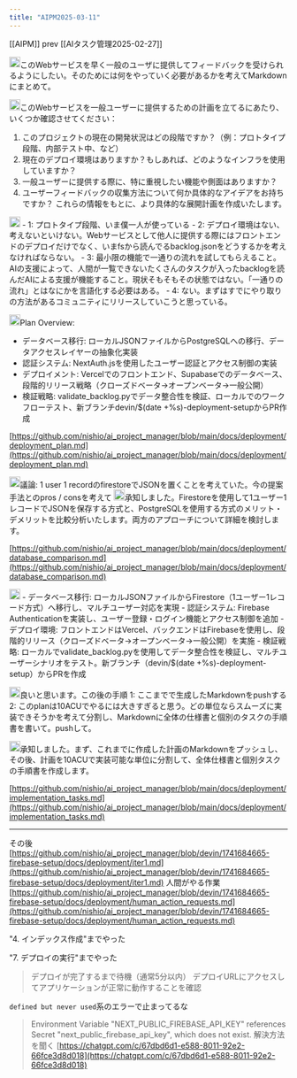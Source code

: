 ```yaml
---
title: "AIPM2025-03-11"
---
```


[[AIPM]]
prev [[AIタスク管理2025-02-27]]

<img src='https://scrapbox.io/api/pages/nishio/nishio/icon' alt='nishio.icon' height="19.5"/>このWebサービスを早く一般のユーザに提供してフィードバックを受けられるようにしたい。そのためには何をやっていく必要があるかを考えてMarkdownにまとめて。

<img src='https://scrapbox.io/api/pages/nishio/Devin/icon' alt='Devin.icon' height="19.5"/>このWebサービスを一般ユーザーに提供するための計画を立てるにあたり、いくつか確認させてください：
1. このプロジェクトの現在の開発状況はどの段階ですか？（例：プロトタイプ段階、内部テスト中、など）
2. 現在のデプロイ環境はありますか？もしあれば、どのようなインフラを使用していますか？
3. 一般ユーザーに提供する際に、特に重視したい機能や側面はありますか？
4. ユーザーフィードバックの収集方法について何か具体的なアイデアをお持ちですか？
これらの情報をもとに、より具体的な展開計画を作成いたします。

<img src='https://scrapbox.io/api/pages/nishio/nishio/icon' alt='nishio.icon' height="19.5"/>
- 1: プロトタイプ段階、いま僕一人が使っている
- 2: デプロイ環境はない、考えないといけない。Webサービスとして他人に提供する際にはフロントエンドのデプロイだけでなく、いまfsから読んでるbacklog.jsonをどうするかを考えなければならない。
- 3: 最小限の機能で一通りの流れを試してもらえること。AIの支援によって、人間が一覧できないたくさんのタスクが入ったbacklogを読んだAIによる支援が機能すること。現状そもそもその状態ではない。「一通りの流れ」とはなにかを言語化する必要はある。
- 4: ない。まずはすでにやり取りの方法があるコミュニティにリリースしていこうと思っている。

<img src='https://scrapbox.io/api/pages/nishio/Devin/icon' alt='Devin.icon' height="19.5"/>Plan Overview:
- データベース移行: ローカルJSONファイルからPostgreSQLへの移行、データアクセスレイヤーの抽象化実装
- 認証システム: NextAuth.jsを使用したユーザー認証とアクセス制御の実装
- デプロイメント: Vercelでのフロントエンド、Supabaseでのデータベース、段階的リリース戦略（クローズドベータ→オープンベータ→一般公開）
- 検証戦略: validate_backlog.pyでデータ整合性を検証、ローカルでのワークフローテスト、新ブランチdevin/$(date +%s)-deployment-setupからPR作成

[https://github.com/nishio/ai_project_manager/blob/main/docs/deployment/deployment_plan.md](https://github.com/nishio/ai_project_manager/blob/main/docs/deployment/deployment_plan.md)

<img src='https://scrapbox.io/api/pages/nishio/nishio/icon' alt='nishio.icon' height="19.5"/>議論: 1 user 1 recordのfirestoreでJSONを置くことを考えていた。今の提案手法とのpros / consを考えて
<img src='https://scrapbox.io/api/pages/nishio/Devin/icon' alt='Devin.icon' height="19.5"/>承知しました。Firestoreを使用して1ユーザー1レコードでJSONを保存する方式と、PostgreSQLを使用する方式のメリット・デメリットを比較分析いたします。両方のアプローチについて詳細を検討します。

[https://github.com/nishio/ai_project_manager/blob/main/docs/deployment/database_comparison.md](https://github.com/nishio/ai_project_manager/blob/main/docs/deployment/database_comparison.md)

<img src='https://scrapbox.io/api/pages/nishio/Devin/icon' alt='Devin.icon' height="19.5"/>
- データベース移行: ローカルJSONファイルからFirestore（1ユーザー1レコード方式）へ移行し、マルチユーザー対応を実現
- 認証システム: Firebase Authenticationを実装し、ユーザー登録・ログイン機能とアクセス制御を追加
- デプロイ環境: フロントエンドはVercel、バックエンドはFirebaseを使用し、段階的リリース（クローズドベータ→オープンベータ→一般公開）を実施
- 検証戦略: ローカルでvalidate_backlog.pyを使用してデータ整合性を検証し、マルチユーザーシナリオをテスト。新ブランチ（devin/$(date +%s)-deployment-setup）からPRを作成

<img src='https://scrapbox.io/api/pages/nishio/nishio/icon' alt='nishio.icon' height="19.5"/>良いと思います。この後の手順
1: ここまでで生成したMarkdownをpushする
2: このplanは10ACUでやるには大きすぎると思う。どの単位ならスムーズに実装できそうかを考えて分割し、Markdownに全体の仕様書と個別のタスクの手順書を書いて。pushして。

<img src='https://scrapbox.io/api/pages/nishio/devin/icon' alt='devin.icon' height="19.5"/>承知しました。まず、これまでに作成した計画のMarkdownをプッシュし、その後、計画を10ACUで実装可能な単位に分割して、全体仕様書と個別タスクの手順書を作成します。

[https://github.com/nishio/ai_project_manager/blob/main/docs/deployment/implementation_tasks.md](https://github.com/nishio/ai_project_manager/blob/main/docs/deployment/implementation_tasks.md)

---
その後
[https://github.com/nishio/ai_project_manager/blob/devin/1741684665-firebase-setup/docs/deployment/iter1.md](https://github.com/nishio/ai_project_manager/blob/devin/1741684665-firebase-setup/docs/deployment/iter1.md)
人間がやる作業
[https://github.com/nishio/ai_project_manager/blob/devin/1741684665-firebase-setup/docs/deployment/human_action_requests.md](https://github.com/nishio/ai_project_manager/blob/devin/1741684665-firebase-setup/docs/deployment/human_action_requests.md)

"4. インデックス作成"までやった

"7. デプロイの実行"までやった
> デプロイが完了するまで待機（通常5分以内） デプロイURLにアクセスしてアプリケーションが正常に動作することを確認

`defined but never used`系のエラーで止まってるな

> Environment Variable "NEXT_PUBLIC_FIREBASE_API_KEY" references Secret "next_public_firebase_api_key", which does not exist.
解決方法を聞く
[https://chatgpt.com/c/67dbd6d1-e588-8011-92e2-66fce3d8d018](https://chatgpt.com/c/67dbd6d1-e588-8011-92e2-66fce3d8d018)
